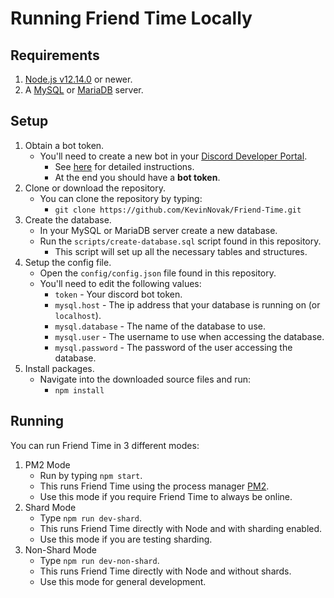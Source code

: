 # Running Friend Time Locally

## Requirements

1. [Node.js v12.14.0](https://nodejs.org/) or newer.
2. A [MySQL](https://www.mysql.com/) or [MariaDB](https://mariadb.org/) server.

## Setup

1. Obtain a bot token.
    * You'll need to create a new bot in your [Discord Developer Portal](https://discordapp.com/developers/applications/).
        * See [here](https://www.writebots.com/discord-bot-token/) for detailed instructions.
        * At the end you should have a **bot token**.
2. Clone or download the repository.
    * You can clone the repository by typing:
        * `git clone https://github.com/KevinNovak/Friend-Time.git`
3. Create the database.
    * In your MySQL or MariaDB server create a new database.
    * Run the `scripts/create-database.sql` script found in this repository.
        * This script will set up all the necessary tables and structures.
4. Setup the config file.
    * Open the `config/config.json` file found in this repository.
    * You'll need to edit the following values:
        * `token` - Your discord bot token.
        * `mysql.host` - The ip address that your database is running on (or `localhost`).
        * `mysql.database` - The name of the database to use.
        * `mysql.user` - The username to use when accessing the database.
        * `mysql.password` - The password of the user accessing the database.
5. Install packages.
    * Navigate into the downloaded source files and run:
        * `npm install`

## Running

You can run Friend Time in 3 different modes:

1. PM2 Mode
    * Run by typing `npm start`.
    * This runs Friend Time using the process manager [PM2](https://pm2.keymetrics.io/).
    * Use this mode if you require Friend Time to always be online.
2. Shard Mode
    * Type `npm run dev-shard`.
    * This runs Friend Time directly with Node and with sharding enabled.
    * Use this mode if you are testing sharding.
3. Non-Shard Mode
    * Type `npm run dev-non-shard`.
    * This runs Friend Time directly with Node and without shards.
    * Use this mode for general development.
